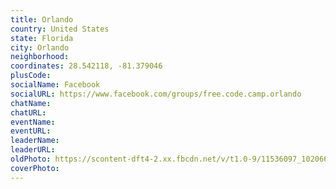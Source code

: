 ```yaml
---
title: Orlando
country: United States
state: Florida
city: Orlando
neighborhood: 
coordinates: 28.542118, -81.379046
plusCode:
socialName: Facebook
socialURL: https://www.facebook.com/groups/free.code.camp.orlando
chatName:
chatURL:
eventName:
eventURL:
leaderName:
leaderURL:
oldPhoto: https://scontent-dft4-2.xx.fbcdn.net/v/t1.0-9/11536097_10206657724179378_2576121979294455901_n.jpg?oh=7b11a6a51262018f8cc6abf114a81d2f&oe=5959D92A
coverPhoto:
---
```

